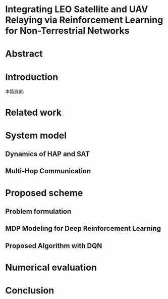 # Integrating LEO Satellite and UAV Relaying via Reinforcement Learning for Non-Terrestrial Networks

# Abstract
# Introduction
本篇貢獻:
# Related work
# System model
## Dynamics of HAP and SAT
## Multi-Hop Communication
# Proposed scheme
## Problem formulation
## MDP Modeling for Deep Reinforcement Learning
## Proposed Algorithm with DQN
# Numerical evaluation
# Conclusion